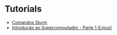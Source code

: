 # Tutorials

- [Comandos Slurm](commands.md)
- [Introdução ao Supercomputador - Parte 1 (Linux)](superpc_introduction_linux.md)
